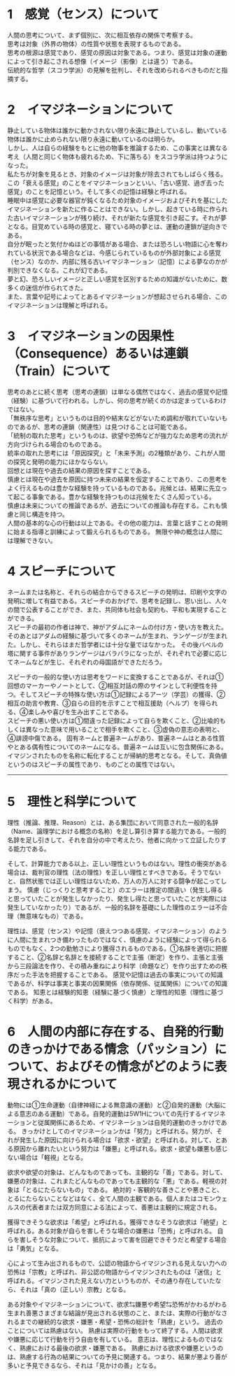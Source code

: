 # 1　感覚（センス）について

人間の思考について、まず個別に、次に相互依存の関係で考察する。  
思考は対象（外界の物体）の性質や状態を表現するものである。  
思考の根源は感覚であり、感覚の原因は対象である。つまり、感覚は対象の運動によって引き起こされる想像（イメージ（影像）とは違う）である。  
伝統的な哲学（スコラ学派）の見解を批判し、それを改められるべきものだと指摘する。  

# 2　イマジネーションについて

静止している物体は誰かに動かされない限り永遠に静止しているし、動いている物体は誰かに止められない限り永遠に動いているのは明らか。  
しかし、人は自らの経験をもとに他の物事を推論するため、この事実とは異なる考え（人間と同じく物体も疲れるため、下に落ちる）をスコラ学派は持つようになった。  
私たちが対象を見るとき、対象のイメージは対象が除去されてもしばらく残る。この「衰える感覚」のことをイマジネーションといい、「古い感覚、過ぎ去った感覚」のことを記憶という。そして多くの記憶は経験と呼ばれる。  
睡眠中は感覚に必要な器官が鈍くなるため対象のイメージおよびそれを基にしたイマジネーションを新たに作ることはできない。しかし、起きている時に作られた古いイマジネーションが残り続け、それが新たな感覚を引き起こす。それが夢となる。目覚めている時の感覚と、寝ている時の夢とは、運動の連鎖が逆向きである。  
自分が眠ったと気付かぬほどの事情がある場合、または恐ろしい物語に心を奪われている状況である場合などは、今感じられているものが外部対象による感覚（センス）なのか、内部に残る古いイマジネーション（記憶）による夢なのかが判別できなくなる。これが幻である。  
夢と幻、恐ろしいイメージと正しい感覚を区別するための知識がないために、数多くの迷信が作られてきた。  
また、言葉や記号によってとあるイマジネーションが想起させられる場合、このイマジネーションは理解と呼ばれる。  

# 3　イマジネーションの因果性（Consequence）あるいは連鎖（Train）について

思考のあとに続く思考（思考の連鎖）は単なる偶然ではなく、過去の感覚や記憶（経験）に基づいて行われる。しかし、何の思考が続くのかは定まっているわけではない。  
「無秩序な思考」というものは目的や結末などがないため調和が取れていないものであるが、思考の連鎖（関連性）は見つけることは可能である。  
「統制の取れた思考」というものは、欲望や恐怖などが強力なため思考の流れが方向づけられる場合のものである。  
統率の取れた思考には「原因探究」と「未来予測」の2種類があり、これが人間の探究と発明の能力にほかならない。  
回想とは現在や過去の結果の原因を探すことである。  
慎慮とは現在や過去を原因に持つ未来の結果を仮定することであり、この思考をよく行えるものは豊かな経験を持っているものである。兆候とは、結果に先立って起こる事象である。豊かな経験を持つものは兆候をたくさん知っている。  
慎慮は未来についての推論であるが、過去についての推論も存在する。これも慎慮と同じ構造を持つ。  
人間の基本的な心の行動は以上である。その他の能力は、言葉と話すことの発明に始まる指導と訓練によって鍛えられるものである。
無限や神の概念は人間には理解できない。

# 4 スピーチについて

ネームまたは名称と、それらの結合からできるスピーチの発明は、印刷や文字の発明に増して有益である。スピーチのおかげで、思考を記録し、思い出し、人々の間で公表することができ、また、共同体も社会も契約も、平和も実現することができる。  
スピーチの最初の作者は神で、神がアダムにネームの付け方・使い方を教えた。そのあとはアダムの経験に基づいて多くのネームが生まれ、ランゲージが生まれた。しかし、それらはまだ哲学者には十分な量ではなかった。
その後バベルの塔に関する事件がありランゲージはバラバラになったが、それぞれで必要に応じてネームなどが生じ、それぞれの母国語ができただろう。

スピーチの一般的な使い方は思考をワードに変換することであるが、それは①回想のマーカーやノートとして、②相互対話の際のサインとして利便性を持つ。そしてスピーチの特殊な使い方は①記録によるアーツ（学芸）の獲得、②相互の助言や教育、③自らの目的を示すことで相互援助（ヘルプ）を得られる、④楽しみや喜びを生み出すことである。  
スピーチの悪い使い方は①間違った記録によって自らを欺くこと、②比喩的もしくは異なった意味で用いることで相手を欺くこと、③虚偽の意志の表明と、④誹謗中傷である。
固有ネームと普遍ネームがあり、普遍ネームはとある性質やとある偶有性についてのネームになる。普遍ネームは互いに包含関係にある。イマジンされたものを名称に転化することが帰納的思考となる。そして、真偽値というのはスピーチの属性であり、ものごとの属性ではない。

---

# 5　理性と科学について

理性（推論、推理、Reason）とは、ある集団において同意された一般的名辞（Name、論理学における概念の名称）を足し算引き算する能力である。一般的名辞を足し引きして、それを自分の中で考えたり、他者に向かって立証したりする能力である。

そして、計算能力である以上、正しい理性というものはない。理性の衝突がある場合は、裁判官の理性（法の理性）を正しい理性とすべきである。そうでないと、自然状態では正しい理性はないため、万人の万人に対する闘争が起こってしまう。
慎慮（じっくりと思考すること）のエラーは推定の間違い（発生し得ると思っていたことが発生しなかったり、発生し得たと思っていたことが実際には発生していなかったり）であるが、一般的名辞を基礎にした理性のエラーは不合理（無意味なもの）である。

理性は、感覚（センス）や記憶（衰えつつある感覚、イマジネーション）のように人間に生まれつき備わったものではなく、慎慮のように経験によって得られるものでもなく、2つの勤勉さにより獲得されるものである。①名辞を適切に把握すること、②名辞と名辞とを接続することで主張（断定）を作り、主張と主張から三段論法を作り、その積み重ねにより科学（命題など）を作り出すための秩序だった手法を把握することである。
感覚や記憶は過去の事実についての知識であるが、科学は事実と事実の因果関係（依存関係、従属関係）についての知識である。
知恵とは経験的知恵（経験に基づく慎慮）と理性的知恵（理性に基づく科学）がある。

# 6　人間の内部に存在する、自発的行動のきっかけである情念（パッション）について、およびその情念がどのように表現されるかについて

動物には①生命運動（自律神経による無意識の運動）と②自発的運動（大脳による意志のある運動）である。自発的運動は5W1Hについての先行するイマジネーションと従属関係にあるため、イマジネーションは自発的運動のきっかけである。
きっかけとしてのイマジネーションかは「努力」と呼ばれる。努力が、それが発生した原因に向けられる場合は「欲求・欲望」と呼ばれる。対して、とある原因から離れたいという努力は「嫌悪」と呼ばれる。欲求・欲望も嫌悪も感じない場合は「軽視」となる。

欲求や欲望の対象は、どんなものであっても、主観的な「善」である。対して、嫌悪の対象は、これまたどんなものであっても主観的な「悪」である。軽視の対象は「とるにたらないもの」である。
絶対的・客観的な善きことや悪きこと、とるにたらないことなどはなく、全て人間の主観である。個人またはコモンウェルスの代表者または双方同意による法によって、善悪は主観的に規定される。

獲得できそうな欲求は「希望」と呼ばれる。獲得できなそうな欲求は「絶望」と呼ばれる。ある対象が自らを害しそうな場合の嫌悪は「恐怖」と呼ばれる。
自らを害しそうな対象について、抵抗によって害を回避できそうだと希望する場合は「勇気」となる。

心によって生み出されるもので、公認の物語からイマジンされる見えない力への恐怖は「宗教」と呼ばれ、非公認の物語からイマジンされたものは「迷信」と呼ばれる。イマジンされた見えない力というものが、その通り存在していたなら、それは「真の（正しい）宗教」となる。

ある対象やイマジネーションについて、欲求⇆嫌悪や希望⇆恐怖がかわるがわる生まれ善悪さまざまな結論が見出される状態のこと、または、実際の行動がなされるまでの継続的な欲求・嫌悪・希望・恐怖の総計を「熟慮」という。
過去のことについては熟慮はない。
熟慮は実際の行動をもって終了する。人間は欲求や嫌悪に応じて行動を行う自由を有している。
意志は、理性によるものではなく、熟慮における最後の欲求・嫌悪である。
熟慮における欲求や嫌悪というのは、熟慮する行為の結果についての予見に関連する。つまり、結果が悪より善が多いと予見できるなら、それは「見かけの善」となる。
